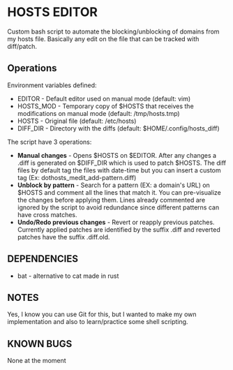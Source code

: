 # HOSTS EDITOR
Custom bash script to automate the blocking/unblocking of domains from my hosts file. Basically any edit on the file that can be tracked with diff/patch.

## Operations
Environment variables defined:
* EDITOR - Default editor used on manual mode (default: vim)
* HOSTS_MOD - Temporary copy of $HOSTS that receives the modifications on manual mode (default: /tmp/hosts.tmp)
* HOSTS - Original file (default: /etc/hosts)
* DIFF_DIR - Directory with the diffs (default: $HOME/.config/hosts_diff)

The script have 3 operations:

* **Manual changes** - Opens $HOSTS on $EDITOR. After any changes a .diff is generated on $DIFF_DIR which is used to patch $HOSTS. The diff files by default tag the files with date-time but you can insert a custom tag (Ex: dothosts_medit_add-pattern.diff)
* **Unblock by pattern** - Search for a pattern (EX: a domain's URL) on $HOSTS and comment all the lines that match it. You can pre-visualize the changes before applying them. Lines already commented are ignored by the script to avoid redundance since different patterns can have cross matches. 
* **Undo/Redo previous changes** - Revert or reapply previous patches. Currently applied patches are identified by the suffix .diff and reverted patches have the suffix .diff.old. 

## DEPENDENCIES
* bat - alternative to cat made in rust

## NOTES
Yes, I know you can use Git for this, but I wanted to make my own implementation and also to learn/practice some shell scripting. 

## KNOWN BUGS
None at the moment
